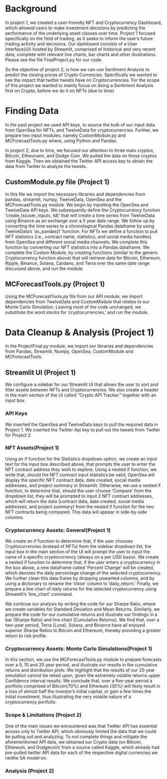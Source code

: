 # Background 
In project 1, we created a user-friendly NFT and Cryptocurrency Dashboard, which allowed users to make investment decisions by predicting the performance of the underlying asset classes over time. Project 1 focused specifically on the field of trading, as it seeks to inform the user’s future trading activity and decisions.
Our dashboard consists of a User Interface(UI) hosted by Streamlit, comprised of historical and very recent data, complete with relevant line charts, bar charts and other illustrations. Please see the file FinalProject.py for our code.

So the objective of project 2, is how we can use Sentiment Analysis to predict the closing prices of Crypto Currencies. Specifically we wanted to see the impact that twitter tweets have on Cryptocurrencies. For the scope of this project we wanted to mainly focus on doing a Sentiment Analysis first on Crypto, before we do it on NFTs (due to time)

# Finding Data 
In the past project we used API keys, to source the bulk of our input data from OpenSea for NFTs, and TwelveData for cryptocurrencies. Further, we prepare two input modules, namely CustomModule.py and MCForecastTools.py where, using Python and Pandas.

In project 2, due to time, we focused our attention to three main cryptos, Bitcoin, Etheuruem, and Dodge Coin. We pulled the data on these cryptos from Kaggle. Then we obtained the Twitter API access key to obtain the data from Twitter to analyze the tweets.
## CustomModule.py file (Project 1)
In this file we import the necessary libraries and dependencies from pandas, streamlit, numpy, TwelveData, OpenSea and the MCForecastTools.py module. 
We begin by inputting the OpenSea and TwelveData API keys. We subsequently define the Cryptocurrency function ‘create_ts(user_inputc, td)’ that will create a time series from TwelveData using Binance as an exchange over a 5 year date range. We follow up by converting the time series to  a chronological Pandas dataframe by using TwelveData’s  ‘as_pandas()’ function. 
For NFTs we define a function to pull NFT statistics (i.e., contract name, statistics, and social media handles) from OpenSea and different social media channels. We complete this function by converting our NFT statistics into a Pandas dataframe. 
We complete the Custom Module, by creating functions (similar to the generic Cryptocurrency function above) that will retrieve data for Bitcoin, Ethereum, Ripple, Binance, Solana, Cardano, and Terra  over the same date range discussed above, and run the module. 
## MCForecastTools.py (Project 1)
Using the MCForecastTools.py file from our API module, we import dependencies from TwelveData and CustomModule that relates to our Monte Carlo Simulation. Leaving most of the code unchanged, we substitute the word stocks for ‘cryptocurrencies,’ and run the module. 

# Data Cleanup & Analysis (Project 1)
In the ProjectFinal.py module, we import our libraries and dependencies from Pandas, Streamlit, Numpy, OpenSea, CustomModule and MCForecastTools. 

## Streamlit UI (Project 1)
We configure a sidebar for our Streamlit UI that allows the user to sort and filter assets between NFTs and Cryptocurrencies. We also create a header in the main section of the UI called “Crypto API Tracker.”  together with an input box. 

### API Keys
We inserted the OpenSea and TwelveData keys to pull the required data in Project 1.
We inserted the Twitter Api key to pull out the tweets from Twitter for Project 2
### NFT Assets(Project 1)
Using an if function for the Statistics dropdown option, we create an input text for the input box described above, that prompts the user to enter the NFT contract address they wish to explore. 
Using a nested if function, we write that, should the NFT contract input statistics be valid, OpenSea will display the specific NFT contract data, date created, social media addresses, and project summary in Streamlit. 
Otherwise, we use a nested if function, to determine that, should the user choose ‘Compare’ from the dropdown list, they will be prompted to input 2 NFT contract addresses, which will return the data (contract data, date created, social media addresses, and project summary) from the nested if function for the two NFT contracts being compared. This data will appear in side-by-side columns. 

### Cryptocurrency Assets: General(Project 1) 
We create an if function to determine that, if the user chooses Cryptocurrencies (instead of NFTs) from the sidebar dropdown list, the input box in the main section of the UI will prompt the user to input the name of a specific cryptocurrency (always on a per USD basis). 
We create a nested if function to determine that, if the user  enters a cryptocurrency in the box above, a new dataframe called ‘Percent Change’ will be created, which denotes the daily percentage change of the selected cryptocurrency. We further clean this data frame by dropping unwanted columns, and by using a dictionary to rename the ‘close’ column to ‘daily_return.’ Finally, we prepare a line chart of daily returns for the selected cryptocurrency using Streamlit’s ‘line_chart’ command. 

We continue our analysis by writing the code for our Sharpe Ratio, where we create variables for Standard Deviation and Mean Returns. Similarly, we prepare the code for our cumulative returns and illustrate our findings in a  bar (Sharpe Ratio) and line chart (Cumulative Returns). We find that, over a two-year period, Terra (Luna), Solana, and Binance have all enjoyed superior Sharpe Ratios to Bitcoin and Ethereum, thereby providing a greater return to risk profile. 

### Cryptocurrency Assets: Monte Carlo Simulations(Project 1)
In this section, we use the MCForecastTools.py module to prepare forecasts over a 5, 10 and 20 year period, and illustrate our results in the cumulative returns and distribution plots. We highlight that the results of our 20 year simulation cannot be relied upon, given the extremely volatile returns  upper Confidence interval results. We conclude that, over a five-year period a portfolio comprised of Bitcoin(70%) and Ethereum (30%) will likely result in a loss of almost half the investor’s initial capital, or gain a few times the initial investment, thus illustrating the very volatile nature of a cryptocurrency portfolio.

### Scope & Limitations (Project 2)
One of the main issues we encountered was that Twitter API has essential access only to Twitter API, which obviously limited the data that we could be
pulling out and analyzing.
To not complete things and  mitigate the aforementioned API data, we obtained our Crypto data (on Bitcoin, Ethereum, and Dodgecoin) from a source called Kaggle, which already had pre-pulled twitter API data for each of the respective digital currencies we ranthe SA model on.  

### Analysis (Project 2)


